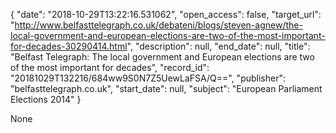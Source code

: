 {
  "date": "2018-10-29T13:22:16.531062", 
  "open_access": false, 
  "target_url": "http://www.belfasttelegraph.co.uk/debateni/blogs/steven-agnew/the-local-government-and-european-elections-are-two-of-the-most-important-for-decades-30290414.html", 
  "description": null, 
  "end_date": null, 
  "title": "Belfast Telegraph: The local government and European elections are two of the most important for decades", 
  "record_id": "20181029T132216/684ww9S0N7Z5UewLaFSA/Q==", 
  "publisher": "belfasttelegraph.co.uk", 
  "start_date": null, 
  "subject": "European Parliament Elections 2014"
}

None